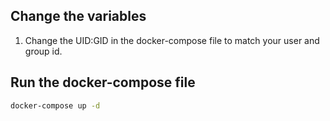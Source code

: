 ## Change the variables

1. Change the UID:GID in the docker-compose file to match your user and group id.

## Run the docker-compose file

```bash
docker-compose up -d
```
